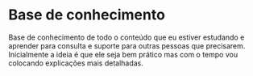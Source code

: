 # Base de conhecimento
Base de conhecimento de todo o conteúdo que eu estiver estudando e aprender para consulta e suporte para outras pessoas que precisarem. 
Inicialmente a ideia é que ele seja bem prático mas com o tempo vou colocando explicações mais detalhadas. 